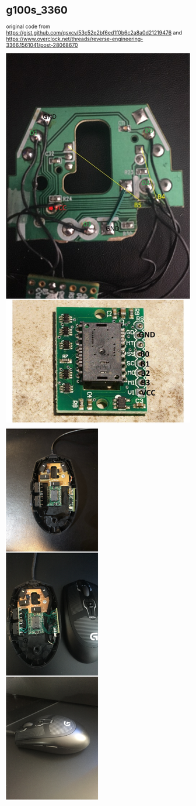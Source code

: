 # g100s_3360

original code from https://gist.github.com/qsxcv/53c52e2bf6ed1f0b6c2a8a0d21219476 and https://www.overclock.net/threads/reverse-engineering-3366.1561041/post-28068670

![alt text](https://github.com/kram00/g100s_3360/blob/main/img/button_scroll_connections.jpg?raw=true)
![alt text](https://github.com/kram00/g100s_3360/blob/main/img/3360_connections.jpg?raw=true)


<img src="https://raw.githubusercontent.com/kram00/g100s_3360/main/img/g100s_3360_1.jpg" width="50%" height="50%">
<img src="https://raw.githubusercontent.com/kram00/g100s_3360/main/img/g100s_3360_2.jpg" width="50%" height="50%">
<img src="https://raw.githubusercontent.com/kram00/g100s_3360/main/img/g100s_3360_3.jpg" width="50%" height="50%">